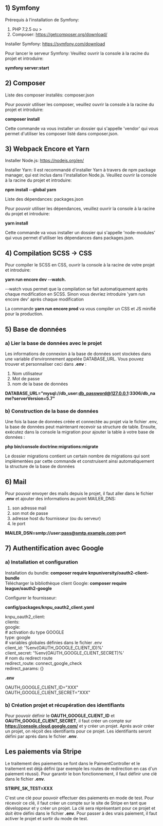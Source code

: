 ## 1) Symfony

Prérequis à l’installation de Symfony:
1. PHP 7.2.5 ou >
2. Composer: https://getcomposer.org/download/

Installer Symfony:
https://symfony.com/download

Pour lancer le serveur Symfony:
Veuillez ouvrir la console à la racine du projet et introduire: 

**symfony server:start**

## 2) Composer

Liste des composer installés: composer.json

Pour pouvoir utiliser les composer, veuillez ouvrir la console à la racine du projet et introduire: 

**composer install**

Cette commande va vous installer un dossier qui s'appelle 'vendor' qui vous permet d'utiliser les composer listé dans composer.json.

## 3) Webpack Encore et Yarn

Installer Node.js: https://nodejs.org/en/

Installer Yarn: 
Il est recommandé d'installer Yarn à travers de npm package manager, qui est inclus dans l'installation Node.js.
Veuillez ouvrir la console à la racine du projet et introduire: 

**npm install --global yarn**

Liste des dépendances: packages.json

Pour pouvoir utiliser les dépendances, veuillez ouvrir la console à la racine du projet et introduire: 

**yarn install**

Cette commande va vous installer un dossier qui s'appelle 'node-modules' qui vous permet d'utiliser les dépendances dans packages.json.

## 4) Compilation SCSS -> CSS

Pour compiler le SCSS en CSS, ouvrir la console à la racine de votre projet et introduire: 

**yarn run encore dev --watch.**

--watch vous permet que la compilation se fait automatiquement après chaque modification en SCSS. Sinon vous devriez introduire 'yarn run encore dev' après chaque modification

La commande **yarn run encore prod** va vous compiler un CSS et JS minifié pour la production.

## 5) Base de données

### a) Lier la base de données avec le projet

Les informations de connexion à la base de données sont stockées dans une variable d'environnement appelée DATABASE_URL. Vous pouvez trouver et personnaliser ceci dans **.env** :

1. Nom utilisateur
2. Mot de passe
3. nom de la base de données

**DATABASE_URL="mysql://db_user:db_password@127.0.0.1:3306/db_name?serverVersion=5.7"**

### b) Construction de la base de données

Une fois la base de données créée et connectée au projet via le fichier .env, la base de données peut maintenant recevoir sa structure de table. Ensuite, exécutez dans la console la migration pour ajouter la table à votre base de données :

**php bin/console doctrine:migrations:migrate**

Le dossier migrations contient un certain nombre de migrations qui sont implémentées par cette commande et construisent ainsi automatiquement la structure de la base de données

## 6) Mail

Pour pouvoir envoyer des mails depuis le projet, il faut aller dans le fichier **.env** et ajouter des informations au point MAILER_DNS:

1. son adresse mail
2. son mot de passe
3. adresse host du fournisseur (ou du serveur)
4. le port

**MAILER_DSN=smtp://user:pass@smtp.example.com:port**

## 7) Authentification avec Google

### a) Installation et configuration

Installation du bundle: **composer require knpuniversity/oauth2-client-bundle**<br>
Télécharger la bibliothèque client Google: **composer require league/oauth2-google**<br>

Configurer le fournisseur:<br>

**config/packages/knpu_oauth2_client.yaml**

knpu_oauth2_client:<br>
    clients:<br>
        google:<br>
            # activation du type GOOGLE<br>
            type: google<br>
            # variables globales définies dans le fichier .env<br>
            client_id: '%env(OAUTH_GOOGLE_CLIENT_ID)%'<br>
            client_secret: '%env(OAUTH_GOOGLE_CLIENT_SECRET)%'<br>
            # nom du redirect route<br>
            redirect_route: connect_google_check<br>
            redirect_params: {}<br>

**.env**

OAUTH_GOOGLE_CLIENT_ID="XXX"<br>
OAUTH_GOOGLE_CLIENT_SECRET="XXX"<br>

### b) Création projet et récupération des identifiants

Pour pouvoir définir le **OAUTH_GOOGLE_CLIENT_ID** et **OAUTH_GOOGLE_CLIENT_SECRET**, il faut créer un compte sur **https://console.cloud.google.com/** et y créer un projet. Aprés avoir créer un projet, on réçoit des identifiants pour ce projet. Les identifiants seront défini par aprés dans le fichier **.env**.

## Les paiements via Stripe

Le traitement des paiements se font dans le PaimentController et le traitement est déjà défini (par exemple les routes de redirection en cas d'un paiement réussi). Pour garantir le bon fonctionnement, il faut définir une clé dans le fichier **.env**.

**STRIPE_SK_TEST=XXX**

C'est une clé pour pouvoir effectuer des paiements en mode de test. Pour récevoir ce clé, il faut créer un compte sur le site de Stripe en tant que développeur et y créer un projet. La clé sera réprésentant pour ce projet et doit être défini dans le fichier **.env**. Pour passer à des vrais paiement, il faut activer le projet et sortir du mode de test.
